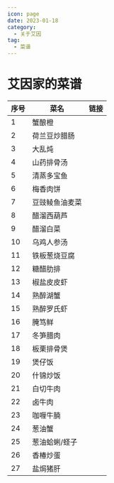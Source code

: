 ```yaml
---
icon: page
date: 2023-01-18
category:
  - 关于艾因
tag:
  - 菜谱
---
```


# 艾因家的菜谱
| 序号                            | 菜名      | 链接  |
| ----------------------------- | ------- | --- |
| 1 | 蟹酿橙     |     |
| 2                             | 荷兰豆炒腊肠  |     |
| 3                             | 大乱炖     |     |
| 4                             | 山药排骨汤   |     |
| 5                             | 清蒸多宝鱼   |     |
| 6                             | 梅香肉饼    |     |
| 7                             | 豆豉鲮鱼油麦菜 |     |
| 8                             | 醋溜西葫芦   |     |
| 9                             | 醋溜白菜    |     |
| 10                            | 乌鸡人参汤   |     |
| 11                            | 铁板葱烧豆腐  |     |
| 12                            | 糖醋肋排    |     |
| 13                            | 椒盐皮皮虾   |     |
| 14                            | 熟醉湖蟹    |     |
| 15                            | 熟醉罗氏虾   |     |
| 16                            | 腌笃鲜     |     |
| 17                            | 冬笋腊肉    |     |
| 18                            | 板栗排骨煲   |     |
| 19                            | 煲仔饭     |     |
| 20                            | 什锦炒饭    |     |
| 21                            | 白切牛肉    |     |
| 22                            | 卤牛肉     |     |
| 23                            | 咖喱牛腩    |     |
| 24                            | 葱油蟹     |     |
| 25                            | 葱油蛤蜊/蛏子 |     |
| 26                            | 香椿炒蛋    |     |
| 27                            | 盐焗猪肝    |     |
